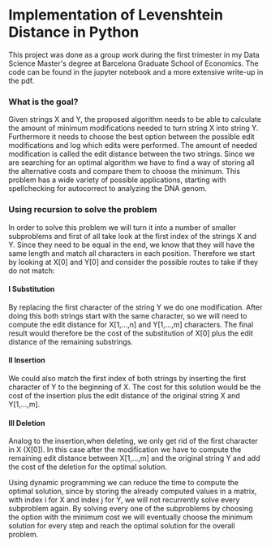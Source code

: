 # Implementation of Levenshtein Distance in Python

This project was done as a group work during the first trimester in my Data Science Master's degree at Barcelona Graduate School of Economics. The code can be found in the jupyter notebook and a more extensive write-up in the pdf. 

### What is the goal?
Given strings X and Y, the proposed algorithm needs to be able to calculate the amount of
minimum modifications needed to turn string X into string Y. Furthermore it needs to choose the best
option between the possible edit modifications and log which edits were performed. The amount of needed
modification is called the edit distance between the two strings. Since we are searching for an optimal
algorithm we have to find a way of storing all the alternative costs and compare them to choose the minimum.
This problem has a wide variety of possible applications, starting with spellchecking for autocorrect to analyzing the DNA genom.

### Using recursion to solve the problem

In order to solve this problem we will turn it into a number of smaller subproblems and first of all take look at the first index of the strings X and Y. Since they need to be equal in the end, we know that they will have the same length and match all characters in each position. Therefore we start by looking at X[0] and Y[0] and consider the possible routes to take if they do not match:

#### I Substitution

By replacing the first character of the string Y we do one modification. After doing this both strings start with the same character, so we will need to compute the edit distance for X[1,...,n] and
Y[1,...,m] characters. The final result would therefore be the cost of the substitution of X[0] plus the edit distance of the remaining substrings. 

#### II Insertion

We could also match the first index of both strings by inserting the first character of Y to the beginning of X. The cost for this solution would be the cost of the insertion plus the edit distance of the original string X and Y[1,...,m]. 

#### III Deletion 
Analog to the insertion,when deleting, we only get rid of the first character in X (X[0]). In this case after the modification we have to compute the remaining edit distance between X[1,...,m] and the original string Y and add the cost of the deletion for the optimal solution.

Using dynamic programming we can reduce the time to compute the optimal solution, since by storing the
already computed values in a matrix, with index i for X and index j for Y, we will not recurrently solve every subproblem again. By solving every one of the subproblems by choosing the option with the minimum cost we will eventually choose the minimum solution for every step and reach the optimal solution for the overall problem.
